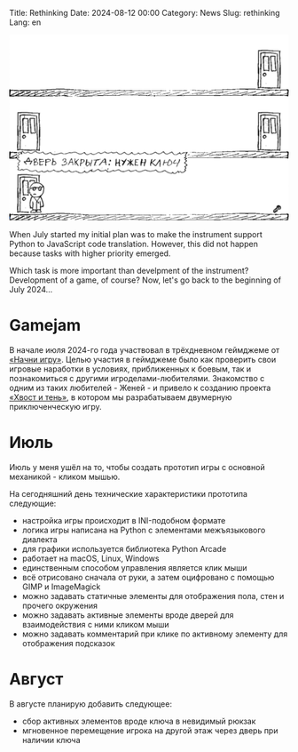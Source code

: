 Title: Rethinking
Date: 2024-08-12 00:00
Category: News
Slug: rethinking
Lang: en

![Game][game]

When July started my initial plan was to make the instrument support Python to
JavaScript code translation. However, this did not happen because tasks with
higher priority emerged.

Which task is more important than develpment of the instrument?
Development of a game, of course? Now, let's go back to the beginning of
July 2024...

# Gamejam

В начале июля 2024-го года участвовал в трёхдневном геймджеме от
[«Начни игру»][jam]. Целью участия в геймджеме было как проверить свои
игровые наработки в условиях, приближенных к боевым, так и познакомиться
с другими игроделами-любителями. Знакомство с одним из таких любителей -
Женей - и привело к созданию проекта [«Хвост и тень»][tail], в котором
мы разрабатываем двумерную приключенческую игру.

# Июль

Июль у меня ушёл на то, чтобы создать прототип игры с основной механикой -
кликом мышью.

На сегодняшний день технические характеристики прототипа следующие:

* настройка игры происходит в INI-подобном формате
* логика игры написана на Python с элементами межъязыкового диалекта
* для графики используется библиотека Python Arcade
* работает на macOS, Linux, Windows
* единственным способом управления является клик мыши
* всё отрисовано сначала от руки, а затем оцифровано с помощью GIMP и ImageMagick
* можно задавать статичные элементы для отображения пола, стен и прочего окружения
* можно задавать активные элементы вроде дверей для взаимодействия с ними кликом мыши
* можно задавать комментарий при клике по активному элементу для отображения подсказок

# Август

В августе планирую добавить следующее:

* сбор активных элементов вроде ключа в невидимый рюкзак
* мгновенное перемещение игрока на другой этаж через дверь при наличии ключа

[game]: ../../images/2024_rethinking.jpg
[jam]: https://dtf.ru/games/2783053-nachni-igru-ocenka-videorolikov
[tail]: https://t.me/Tail_and_shadow
